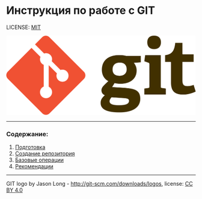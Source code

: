 # Инструкция по работе с GIT

LICENSE: [MIT](./license.md)

![git-logo](./img/git-logo.png)

---

### Содержание:
1. [Подготовка](./preparation.md)
2. [Создание репозитория](./repository)
3. [Базовые операции](./operations)
4. [Рекомендации](./recommendations)

---

GIT logo by Jason Long - http://git-scm.com/downloads/logos, license: [CC BY 4.0](https://creativecommons.org/licenses/by/4.0/)